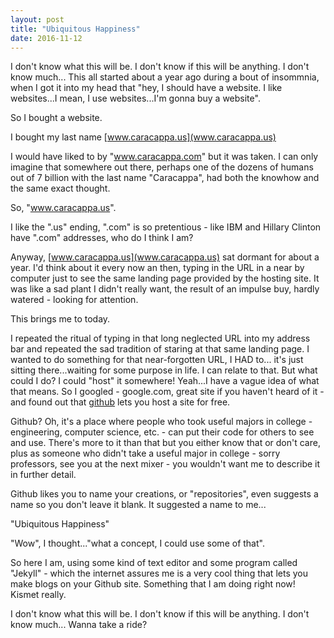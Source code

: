 ```yaml
---
layout: post
title: "Ubiquitous Happiness"
date: 2016-11-12
---
```


I don't know what this will be. I don't know if this will be anything. I don't know much... 
This all started about a year ago during a bout of insommnia, when I got it into my head that 
"hey, I should have a website. I like websites...I mean, I use websites...I'm gonna buy a website".

So I bought a website.

I bought my last name [www.caracappa.us](www.caracappa.us) 

I would have liked to by "www.caracappa.com" but it was taken. I can only imagine that
somewhere out there, perhaps one of the dozens of humans out of 7 billion
with the last name "Caracappa", had both the knowhow and the same exact thought. 

So, "www.caracappa.us".

I like the ".us" ending, ".com" is so pretentious - like IBM and Hillary Clinton have ".com" addresses, who do I think I am?

Anyway, [www.caracappa.us](www.caracappa.us) sat dormant for about a year. I'd think about it every now an then, typing in the URL
in a near by computer just to see the same landing page provided by the hosting site. It was like a sad plant I didn't really want, the 
result of an impulse buy, hardly watered - looking for attention.

This brings me to today.

I repeated the ritual of typing in that long neglected URL into my address bar and repeated the sad tradition of staring at that same 
landing page. I wanted to do something for that near-forgotten URL, I HAD to... it's just sitting there...waiting for some purpose in
life. I can relate to that. But what could I do? I could "host" it somewhere! Yeah...I have a vague idea of what that means. 
So I googled - google.com, great site if you haven't heard of it - and found out that [github](www.github.com) lets you host a site for
free. 

Github? Oh, it's a place where people who took useful majors in college - engineering, computer science, etc. - can put their 
code for others to see and use. There's more to it than that but you either know that or don't care, plus as someone who
didn't take a useful major in college - sorry professors, see you at the next mixer - you wouldn't want me to describe it in further
detail.

Github likes you to name your creations, or "repositories", even suggests a name so you don't leave it blank. It suggested a name to me...

"Ubiquitous Happiness"

"Wow", I thought..."what a concept, I could use some of that".

So here I am, using some kind of text editor and some program called "Jekyll" - which the internet assures me is a very cool thing
that lets you make blogs on your Github site. Something that I am doing right now! Kismet really.

I don't know what this will be. I don't know if this will be anything. I don't know much... 
Wanna take a ride?
